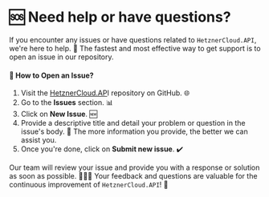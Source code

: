 # 🆘 Need help or have questions?

If you encounter any issues or have questions related to `HetznerCloud.API`, we're here to help. 🙌 The fastest and most effective way to get support is to open an issue in our repository.

#### 📝 How to Open an Issue?

1. Visit the [HetznerCloud.AP](https://github.com/ljchuello/HetznerCloud.API)I repository on GitHub. 🌐
2. Go to the **Issues** section. 📊
3. Click on **New Issue**. 🆕
4. Provide a descriptive title and detail your problem or question in the issue's body. 📝 The more information you provide, the better we can assist you.
5. Once you're done, click on **Submit new issue**. ✔️

Our team will review your issue and provide you with a response or solution as soon as possible. 🏃‍♂️💨 Your feedback and questions are valuable for the continuous improvement of `HetznerCloud.API`! 🌟
